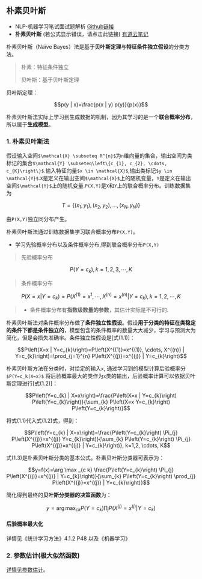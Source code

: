 ## 朴素贝叶斯

- NLP-机器学习笔试面试题解析 [Github链接](https://github.com/WerterHong/Machine-Learning-Algorithm-NLP/)
- **朴素贝叶斯** (若公式显示错误，请点击此链接) [有道云笔记](http://note.youdao.com/noteshare?id=ac27ef1dee5d2396aa23a75a9ac5ad6c&sub=1E655DA14B454126B361F93AFA91E0EF)

朴素贝叶斯（Naïve Bayes）法是基于**贝叶斯定理**与**特征条件独立假设**的分类方法。
> 朴素：特征条件独立
>
> 贝叶斯：基于贝叶斯定理

贝叶斯定理：

```math
p(y | x)=\frac{p(x | y) p(y)}{p(x)}
```

朴素贝叶斯法实际上学习到生成数据的机制，因为其学习的是一个**联合概率分布**，所以属于**生成模型**。

### 1. 朴素贝叶斯法

假设输入空间`$\mathcal{X} \subseteq R^{n}$`为`n`维向量的集合，输出空间为类标记的集合`$\mathcal{Y} \subseteq\left\{c_{1}, c_{2}, \cdots, c_{K}\right\}$`.输入特征向量`$x \in \mathcal{X}$`,输出类标记`$y \in \mathcal{Y}$`.`X`是定义在输出空间`$\mathcal{X}$`上的随机变量，`Y`是定义在输出空间`$\mathcal{Y}$`上的随机变量.`P(X,Y)`是`X`和`Y`上的联合概率分布。训练数据集为

```math
T=\left\{\left(x_{1}, y_{1}\right),\left(x_{2}, y_{2}\right), \ldots,\left(x_{N}, y_{N}\right)\right\}
```

由`P(X,Y)`独立同分布产生。

朴素贝叶斯法通过训练数据集学习联合概率分布`P(X,Y)`。
- 学习先验概率分布以及条件概率分布,得到联合概率分布`P(X,Y)`
> 先验概率分布

```math
P\left(Y=c_{k}\right), k=1,2,3, \cdots, K
```

> 条件概率分布

```math
P\left(X=x | Y=c_{k}\right)=P\left(X^{(1)}=x^{1}, \cdots, X^{(n)}=x^{(n)} | Y=c_{k}\right), k=1,2, \cdots, K
```

> - 条件概率分布有**指数级数量的参数**，其估计实际是不可行的.

朴素贝叶斯法对条件概率分布做了**条件独立性假设**。假设**用于分类的特征在类稳定的条件下都是条件独立的**，模型包含的条件概率的数量大大减少，学习与预测大为简化，但是会损失准确率。条件独立性假设是[式(1.1)]：

```math
P\left(X=x | Y=c_{k}\right)=P\left(X^{(1)}=x^{(1)}, \cdots, X^{(n)} | Y=c_{k}\right)=\prod_{j=1}^{n} P\left(X^{(j)}=x^{(j)} | Y=c_{k}\right)
```

朴素贝叶斯方法在分类时，对给定的输入`x`, 通过学习到的模型计算后验概率分`$P(Y=c_k|X=x)$` 将后验概率最大的类作为`x`类的输出，后验概率计算可以依据贝叶斯定理进行[式(1.2)]：

```math
P\left(Y=c_{k} | X=x\right)=\frac{P\left(X=x | Y=c_{k}\right) P\left(Y=c_{k}\right)}{\sum_{k} P\left(X=x Y=c_{k}\right) P\left(Y=c_{k}\right)}
```

将式(1.1)代入式(1.2)式，得到：

```math
P\left(Y=c_{k} | X=x\right)=\frac{P\left(Y=c_{k}\right) \Pi_{j} P\left(X^{(j)}=x^{(j)} Y=c_{k}\right)}{\sum_{k} P\left(Y=c_{k}\right) \Pi_{j} P\left(X^{(j)}=x^{(j)} | Y=c_{k}\right)}, k=1,2, \cdots, K
```

式(1.3)是朴素贝叶斯分类的基本公式。朴素贝叶斯分类器可表示为：

```math
y=f(x)=\arg \max _{c k} \frac{P\left(Y=c_{k}\right) \Pi_{j} P\left(X^{(j)}=x^{(j)} | Y=c_{k}\right)}{\sum_{k} P\left(Y=c_{k}\right) \prod_{j} P\left(X^{(j)}=x^{(j)} | Y=c_{k}\right)}
```

简化得到最终的**贝叶斯分类器的决策函数**为：

```math
y=\arg \max _{c k} P\left(Y=c_{k}\right) \prod_{j} P\left(X^{(j)}=x^{(j)} | Y=c_{k}\right)
```

#### 后验概率最大化

详情见《统计学习方法》4.1.2  P48 以及《机器学习》

### 2. 参数估计(极大似然函数)

[详情见参数估计](http://note.youdao.com/noteshare?id=876755ce4fa84929b7dc7c3dc51581c4&sub=4E33F7496EEF4BD98A029A09498CFA5C)。
